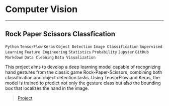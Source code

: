 # Computer Vision

---

## Rock Paper Scissors Classfication 

`Python` `TensorFlow` `Keras` `Object Detection` `Image Classification` `Supervised Learning` `Feature Engineering` `Statistics` `Probability` `Jupyter` `GitHub` `Markdown` `Data Cleaning` `Data Visualization`

This project aims to develop a deep learning model capable of recognizing hand gestures from the classic game Rock-Paper-Scissors, combining both classification and object detection tasks. Using TensorFlow and Keras, the model is trained to predict not only the gesture class but also the bounding box that localizes the hand in the image.

> [Project]([https://github.com/Vpy7/Jupyter-Analysis-Collection/tree/main/Clustering/Teen%20Psychology](https://github.com/Vpy7/Jupyter-Analysis-Collection/tree/main/Vision/Rock%20Paper%20Scissors%20Classfication))

